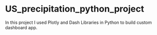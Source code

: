 # US_precipitation_python_project
In this project I used Plotly and Dash Libraries in Python to build custom dashboard app. 
